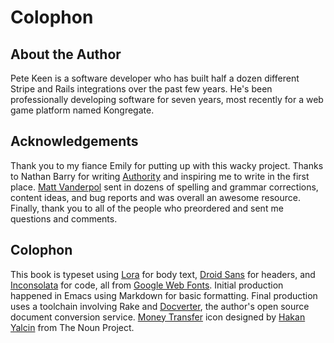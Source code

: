 [colophon-Inconsolata]: http://www.google.com/fonts/specimen/Inconsolata
[colophon-Lora]: http://www.google.com/fonts/specimen/Lora
[colophon-Droid Sans]: http://www.google.com/fonts/specimen/Droid%20Sans
[colophon-Google Web Fonts]: http://www.google.com/webfonts
[colophon-Docverter]: http://www.docverter.com
[colophon-Authority]: http://www.nathanbarry.com/authority
[colophon-Matt]: http://vanderpol.net

# Colophon

## About the Author

Pete Keen is a software developer who has built half a dozen different Stripe and Rails integrations over the past few years. He's been professionally developing software for seven years, most recently for a web game platform named Kongregate.

## Acknowledgements

Thank you to my fiance Emily for putting up with this wacky project. Thanks to Nathan Barry for writing [Authority][colophon-Authority] and inspiring me to write in the first place. [Matt Vanderpol][colophon-Matt] sent in dozens of spelling and grammar corrections, content ideas, and bug reports and was overall an awesome resource. Finally, thank you to all of the people who preordered and sent me questions and comments.

## Colophon

This book is typeset using [Lora][colophon-Lora] for body text, [Droid Sans][colophon-Droid Sans] for headers, and [Inconsolata][colophon-Inconsolata] for code, all from [Google Web Fonts][colophon-Google Web Fonts]. Initial production happened in Emacs using Markdown for basic formatting. Final production uses a toolchain involving Rake and [Docverter][colophon-Docverter], the author's open source document conversion service. <a href="http://thenounproject.com/noun/money-transfer/#icon-No3050" target="_blank">Money Transfer</a> icon designed by <a href="http://thenounproject.com/hakan" target="_blank">Hakan Yalcin</a> from The Noun Project.
